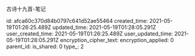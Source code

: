 古诗十九首-笔记

id: afca60c370d84b0797c641d52ae55464
created_time: 2021-05-19T01:26:25.489Z
updated_time: 2021-05-19T01:28:05.291Z
user_created_time: 2021-05-19T01:26:25.489Z
user_updated_time: 2021-05-19T01:28:05.291Z
encryption_cipher_text: 
encryption_applied: 0
parent_id: 
is_shared: 0
type_: 2